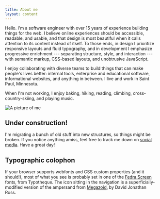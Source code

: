 ```yaml
---
title: About me
layout: content
---
```


Hello. I'm a software engineer with over 15 years of experience building things for the web. I believe online experiences should be accessible, readable, and usable, and that design is most beautiful when it calls attention to its content instead of itself. To those ends, in design I prioritize responsive layouts and fluid typography, and in development I emphasize progressive enrichment --- separating structure, style, and interaction --- with semantic markup, CSS-based layouts, and unobtrusive JavaScript.

I enjoy collaborating with diverse teams to build things that can make people's lives better: internal tools, enterprise and educational software, informational websites, and anything in between. I live and work in Saint Paul, Minnesota.

When I'm not working, I enjoy baking, hiking, reading, climbing, cross-country-skiing, and playing music.

![A picture of me](/images/etc/me.jpeg "A selfie")

## Under construction!

I'm migrating a bunch of old stuff into new structures, so things might be broken. If you notice anything amiss, feel free to track me down on [social media](/is/elsewhere#social-media). Have a great day!

## Typographic colophon

If your browser supports webfonts and CSS custom properties (and it should!), most of what you see is probably set in one of the [Fedra Screen](https://www.typotheque.com/search/Fedra+Screen/) fonts, from Typotheque. The icon sitting in the navigation is a superficially-modified version of the ampersand from [Megazoid](https://djr.com/notes/megazoid-font-of-the-month), by David Jonathan Ross.
